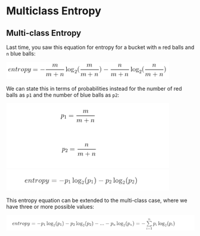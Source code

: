 # Multiclass Entropy

## Multi-class Entropy

Last time, you saw this equation for entropy for a bucket with `m` red balls and `n` blue balls:

![alt text](./imgs/img_1.png)

We can state this in terms of probabilities instead for the number of red balls as `p1` and the number of blue balls as `p2`:

![alt text](./imgs/img_2.png)
![alt text](./imgs/img_3.png)

This entropy equation can be extended to the multi-class case, where we have three or more possible values:

![alt text](./imgs/img_4.png)
